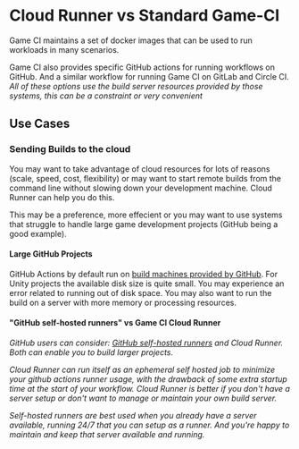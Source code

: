 # Cloud Runner vs Standard Game-CI

Game CI maintains a set of docker images that can be used to run workloads in many scenarios.

Game CI also provides specific GitHub actions for running workflows on GitHub. And a similar workflow for running Game CI on GitLab and Circle CI.
_All of these options use the build server resources provided by those systems, this can be a constraint or very convenient_

## Use Cases

### Sending Builds to the cloud

You may want to take advantage of cloud resources for lots of reasons (scale, speed, cost, flexibility) or may want to start remote builds from the command line without slowing down your development machine. Cloud Runner can help you do this.

This may be a preference, more effecient or you may want to use systems that struggle to handle large game development projects (GitHub being a good example).

#### Large GitHub Projects

GitHub Actions by default run on [build machines provided by GitHub](https://docs.github.com/en/actions/using-github-hosted-runners/about-github-hosted-runners). For Unity projects the available disk size is quite small. You may experience an error related to running out of disk space. You may also want to run the build on a server with more memory or processing resources.

#### "GitHub self-hosted runners" vs Game CI Cloud Runner

_GitHub users can consider: [GitHub self-hosted runners](https://docs.github.com/en/actions/hosting-your-own-runners/about-self-hosted-runners) and Cloud Runner. Both can enable you to build larger projects._

_Cloud Runner can run itself as an ephemeral self hosted job to minimize your github actions runner usage, with the drawback of some extra startup time at the start of your workflow. Cloud Runner is better if you don't have a server setup or don't want to manage or maintain your own build server._

_Self-hosted runners are best used when you already have a server available, running 24/7 that you can setup as a runner. And you're happy to maintain and keep that server available and running._